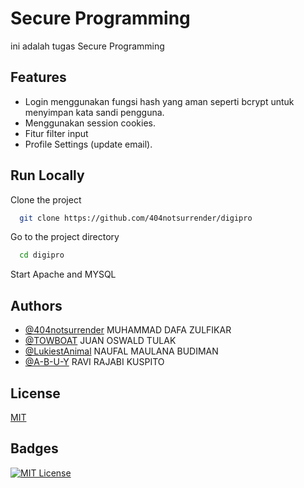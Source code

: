 # Secure Programming
ini adalah tugas Secure Programming


## Features

- Login menggunakan fungsi hash yang aman seperti bcrypt untuk menyimpan kata sandi pengguna.
- Menggunakan session cookies.
- Fitur filter input
- Profile Settings (update email).


## Run Locally

Clone the project

```bash
  git clone https://github.com/404notsurrender/digipro
```

Go to the project directory

```bash
  cd digipro
```

Start Apache and MYSQL

## Authors

- [@404notsurrender](https://www.github.com/404notsurrender) MUHAMMAD DAFA ZULFIKAR
- [@TOWBOAT](https://github.com/TOWBOAT-08) JUAN OSWALD TULAK
- [@LukiestAnimal](https://github.com/NaufalBudiman) NAUFAL MAULANA BUDIMAN
- [@A-B-U-Y](https://github.com/A-B-U-Y) RAVI RAJABI KUSPITO
## License

[MIT](https://choosealicense.com/licenses/mit/)


## Badges


[![MIT License](https://img.shields.io/badge/License-MIT-green.svg)](https://choosealicense.com/licenses/mit/)


